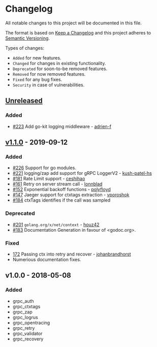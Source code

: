 # Changelog
All notable changes to this project will be documented in this file.

The format is based on [Keep a Changelog](http://keepachangelog.com/en/1.0.0/)
and this project adheres to [Semantic Versioning](http://semver.org/spec/v2.0.0.html).

Types of changes:
- `Added` for new features.
- `Changed` for changes in existing functionality.
- `Deprecated` for soon-to-be removed features.
- `Removed` for now removed features.
- `Fixed` for any bug fixes.
- `Security` in case of vulnerabilities.

## [Unreleased]

### Added

- [#223](https://github.com/grpc-ecosystem/go-grpc-middleware/pull/223) Add go-kit logging middleware - [adrien-f](https://github.com/adrien-f)

## [v1.1.0] - 2019-09-12
### Added
- [#226](https://github.com/grpc-ecosystem/go-grpc-middleware/pull/226) Support for go modules.
- [#221](https://github.com/grpc-ecosystem/go-grpc-middleware/pull/221) logging/zap add support for gRPC LoggerV2  - [kush-patel-hs](https://github.com/kush-patel-hs)
- [#181](https://github.com/grpc-ecosystem/go-grpc-middleware/pull/181) Rate Limit support - [ceshihao](https://github.com/ceshihao)
- [#161](https://github.com/grpc-ecosystem/go-grpc-middleware/pull/161) Retry on server stream call - [lonnblad](https://github.com/lonnblad)
- [#152](https://github.com/grpc-ecosystem/go-grpc-middleware/pull/152) Exponential backoff functions - [polyfloyd](https://github.com/polyfloyd)
- [#147](https://github.com/grpc-ecosystem/go-grpc-middleware/pull/147) Jaeger support for ctxtags extraction - [vporoshok](https://github.com/vporoshok)
- [#184](https://github.com/grpc-ecosystem/go-grpc-middleware/pull/184) ctxTags identifies if the call was sampled

### Deprecated
- [#201](https://github.com/grpc-ecosystem/go-grpc-middleware/pull/201) `golang.org/x/net/context` - [houz42](https://github.com/houz42)
- [#183](https://github.com/grpc-ecosystem/go-grpc-middleware/pull/183) Documentation Generation in favour of <godoc.org>.

### Fixed
- [172](https://github.com/grpc-ecosystem/go-grpc-middleware/pull/172) Passing ctx into retry and recover - [johanbrandhorst](https://github.com/johanbrandhorst)
- Numerious documentation fixes.

## v1.0.0 - 2018-05-08
### Added
- grpc_auth 
- grpc_ctxtags
- grpc_zap
- grpc_logrus
- grpc_opentracing
- grpc_retry
- grpc_validator
- grpc_recovery

[Unreleased]: https://github.com/grpc-ecosystem/go-grpc-middleware/compare/v1.1.0...HEAD 
[v1.1.0]: https://github.com/grpc-ecosystem/go-grpc-middleware/compare/v1.0.0...v1.1.0 
